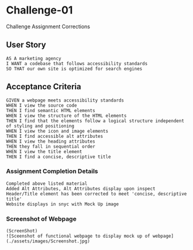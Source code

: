 # Challenge-01
Challenge Assignment Corrections

## User Story

```
AS A marketing agency
I WANT a codebase that follows accessibility standards
SO THAT our own site is optimized for search engines
```

## Acceptance Criteria

```
GIVEN a webpage meets accessibility standards
WHEN I view the source code
THEN I find semantic HTML elements
WHEN I view the structure of the HTML elements
THEN I find that the elements follow a logical structure independent of styling and positioning
WHEN I view the icon and image elements
THEN I find accessible alt attributes
WHEN I view the heading attributes
THEN they fall in sequential order
WHEN I view the title element
THEN I find a concise, descriptive title
```


### Assignment Completion Details

```
Completed above listed material 
Added Alt Attributes, Alt Attributes display upon inspect
Header/Title element has been corrected to meet 'concise, descriptive title'
Website displays in snyc with Mock Up image
```





### Screenshot of Webpage

```
(ScreenShot)
![Sceenshot of functional webpage to display mock up of webpage](./assets/images/Screenshot.jpg)
```
